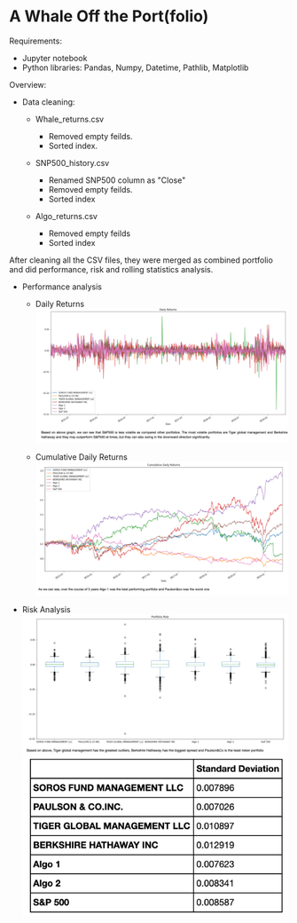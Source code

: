 # A Whale Off the Port(folio)

Requirements:
- Jupyter notebook
- Python libraries: Pandas, Numpy, Datetime, Pathlib, Matplotlib

Overview:

- Data cleaning:
  
  - Whale_returns.csv
    - Removed empty feilds.
    - Sorted index.
  
  - SNP500_history.csv
    - Renamed SNP500 column as "Close"
    - Removed empty feilds.
    - Sorted index
  
  - Algo_returns.csv
    - Removed empty feilds
    - Sorted index

After cleaning all the CSV files, they were merged as combined portfolio and did performance, risk and rolling statistics analysis.

- Performance analysis
  - Daily Returns
  ![](https://raw.githubusercontent.com/bhatt11z/A-Whale-Off-the-Port-folio-/main/Screenshot%202021-06-29%20at%209.38.37%20PM.png)
 
  - Cumulative Daily Returns
   ![](https://raw.githubusercontent.com/bhatt11z/A-Whale-Off-the-Port-folio-/main/Screenshot%202021-06-29%20at%209.40.43%20PM.png)

- Risk Analysis
  ![](https://raw.githubusercontent.com/bhatt11z/A-Whale-Off-the-Port-folio-/main/Screenshot%202021-06-29%20at%209.49.06%20PM.png)
     ![](https://raw.githubusercontent.com/bhatt11z/A-Whale-Off-the-Port-folio-/main/Screenshot%202021-06-29%20at%209.51.10%20PM.png)
